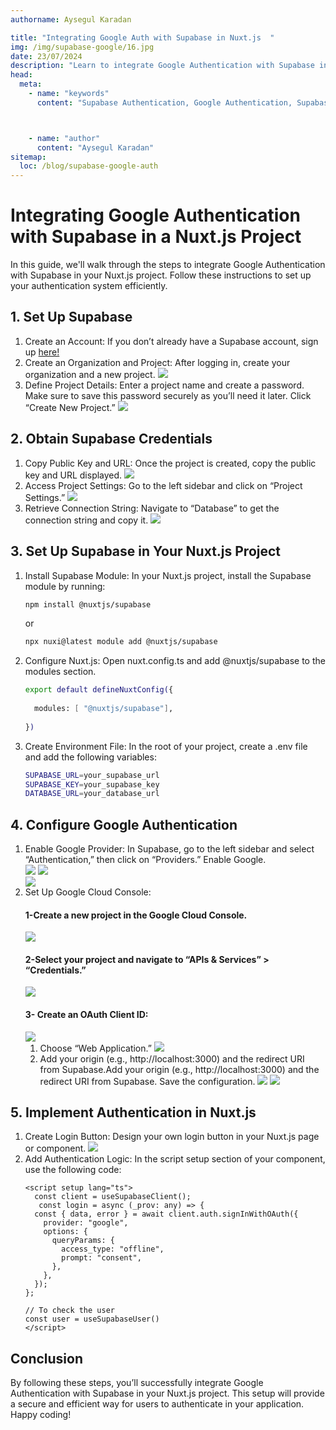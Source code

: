 ```yaml
---
authorname: Aysegul Karadan

title: "Integrating Google Auth with Supabase in Nuxt.js  "
img: /img/supabase-google/16.jpg
date: 23/07/2024
description: "Learn to integrate Google Authentication with Supabase in a Nuxt.js project. This guide covers setting up Supabase Auth with Google, configuring Nuxt.js, and ensuring secure user authentication."
head:
  meta:
    - name: "keywords"
      content: "Supabase Authentication, Google Authentication, Supabase Auth, Google OAuth, Nuxt.js Authentication, Nuxt Google Auth, JavaScript Authentication, Supabase Integration, Nuxt Integration, Secure Authentication, Web Security, OAuth2, Authentication Tutorial, Frontend Development, Nuxt.js Guide, Supabase Guide, Coding Tutorial, Web Development Tips, Developer Blog, Tech Guide, Supabase Google Auth, Nuxt.js Google Auth, Integrate Google Auth Supabase Nuxt, Supabase Nuxt.js integration, Google OAuth Nuxt.js, Nuxt.js secure login, Supabase secure authentication, Nuxt.js OAuth setup, Supabase Auth setup, Google Auth setup Nuxt, Nuxt.js Google OAuth integration, Secure user authentication, Nuxt.js Auth configuration, Google OAuth integration tutorial, Supabase and Google Auth guide, Nuxt.js authentication guide, Supabase authentication setup tutorial, OAuth with Supabase, Nuxt.js and Google Auth integration, Supabase Nuxt authentication, Google OAuth setup guide, Nuxt.js secure authentication, Supabase Auth with Google, Google OAuth implementation, Nuxt.js authentication steps, Supabase and Google OAuth integration, Nuxt.js user authentication, Secure OAuth integration, Supabase user management, Nuxt.js Google OAuth tutorial, Google Auth with Nuxt.js, Supabase integration guide, Web security with Supabase, Nuxt.js Auth implementation, Supabase and Nuxt.js authentication, Google Auth configuration Nuxt, Supabase OAuth2 setup, Nuxt.js authentication tutorial, Google OAuth with Supabase, Nuxt.js Auth tips, Securing user authentication Nuxt.js, Supabase authentication configuration, Google Auth in Nuxt.js project, OAuth2 with Nuxt.js, Supabase secure login setup, Nuxt.js OAuth tutorial, Google OAuth integration with Supabase, Nuxt.js authentication guide, Supabase and Google OAuth integration tutorial, Secure authentication in Nuxt.js, Nuxt.js and Supabase Auth setup, Google OAuth for Nuxt.js, Supabase Auth tutorial, Nuxt.js and OAuth2 setup, Google Auth configuration in Nuxt.js, Nuxt.js user authentication setup, Supabase Google Auth setup guide, Google OAuth integration Nuxt, Nuxt.js and Supabase secure authentication, Supabase and Nuxt.js secure login, OAuth integration Nuxt.js, Google Auth with Supabase integration, Nuxt.js authentication tips, Supabase user authentication guide, Google OAuth Nuxt.js integration tutorial, Supabase Auth Nuxt configuration, Nuxt.js secure OAuth, Supabase Google Auth tutorial, Secure authentication with Supabase and Nuxt, Nuxt.js authentication and OAuth, Google Auth setup in Nuxt, Supabase and Google Auth tutorial, Nuxt.js secure authentication setup, OAuth2 integration Supabase, Supabase Auth and Google OAuth, Nuxt.js secure authentication tutorial, Google OAuth and Nuxt.js integration guide, Nuxt.js Auth and Supabase setup, Supabase Google Auth integration, Nuxt.js OAuth setup guide, Google Auth in Supabase Nuxt.js project, Supabase authentication guide, Nuxt.js Google Auth setup, OAuth2 with Supabase tutorial, Nuxt.js secure login guide, Supabase integration tutorial, Google Auth and Nuxt.js setup"



    - name: "author"
      content: "Aysegul Karadan"
sitemap:
  loc: /blog/supabase-google-auth
---
```


# Integrating Google Authentication with Supabase in a Nuxt.js Project

In this guide, we'll walk through the steps to integrate Google Authentication with Supabase in your Nuxt.js project. Follow these instructions to set up your authentication system efficiently.

## 1. Set Up Supabase


<ol class="list-disc  text-base md:text-lg  ">
 
  <li >Create an Account: If you don’t already have a Supabase account, sign up <a href="https://supabase.com/dashboard/sign-up">here!</a>
  </li>
  <li>Create an Organization and Project: After logging in, create your organization and a new project.
  <img src="/img/supabase-google/1.jpg"  class="rounded h-full mt-4">
  </li>
    <li>Define Project Details: Enter a project name and create a password. Make sure to save this password securely as you’ll need it later. Click “Create New Project.”
  <img src="/img/supabase-google/2.jpg"  class="rounded h-full mt-4">
  </li>
</ol>

## 2. Obtain Supabase Credentials

<ol class="list-disc  text-base md:text-lg ">
 
  <li >Copy Public Key and URL: Once the project is created, copy the public key and URL displayed.
  <img src="/img/supabase-google/3.jpg"  class="rounded h-full mt-4">
  </li>
  <li>Access Project Settings: Go to the left sidebar and click on “Project Settings.”

  <img src="/img/supabase-google/4.jpg"  class="rounded h-full mt-4">
  </li>
    <li>Retrieve Connection String: Navigate to “Database” to get the connection string and copy it.
  <img src="/img/supabase-google/5.jpg"  class="rounded h-full mt-4">
  </li>
</ol>

## 3. Set Up Supabase in Your Nuxt.js Project

<ol class="list-disc text-base md:text-lg ">
 <li>Install Supabase Module: In your Nuxt.js project, install the Supabase module by running:
  </li>

```bash
npm install @nuxtjs/supabase

```

or

```bash
npx nuxi@latest module add @nuxtjs/supabase

```

 <li>Configure Nuxt.js: Open nuxt.config.ts and add @nuxtjs/supabase to the modules section.
  </li>


```bash
export default defineNuxtConfig({
 
  modules: [ "@nuxtjs/supabase"],
 
})
```
 <li>Create Environment File: In the root of your project, create a .env file and add the following variables:
  </li>

  ```bash
SUPABASE_URL=your_supabase_url
SUPABASE_KEY=your_supabase_key
DATABASE_URL=your_database_url
```

</ol>

## 4. Configure Google Authentication


<ol class="list-disc  text-base md:text-lg ">
 
  <li >Enable Google Provider: In Supabase, go to the left sidebar and select “Authentication,” then click on “Providers.” Enable Google.
  <div class="flex items-center justify-around mt-4">  <img src="/img/supabase-google/6.jpg"  class="rounded h-full mt-4">
   <img src="/img/supabase-google/7.jpg"  class="rounded h-full mt-4">
   </div>
    <img src="/img/supabase-google/8.jpg"  class="rounded h-full  mt-4">

  </li>
  <li>Set Up Google Cloud Console: 

   #### 1-Create a new project in the Google Cloud Console.

  <img src="/img/supabase-google/9.jpg"  class="rounded h-full mt-4">

  #### 2-Select your project and navigate to “APIs & Services” > “Credentials.”
  <img src="/img/supabase-google/10.jpg"  class="rounded h-full mt-4">

  #### 3- Create an OAuth Client ID: 
 <img src="/img/supabase-google/11.jpg"  class="rounded h-full mt-4">
<ol>
<li> Choose “Web Application.”
 <img src="/img/supabase-google/12.jpg"  class="rounded h-full mt-4">
</li>
<li> Add your origin (e.g., http://localhost:3000) and the redirect URI from Supabase.Add your origin (e.g., http://localhost:3000) and the redirect URI from Supabase.
Save the configuration.
 <img src="/img/supabase-google/14.jpg"  class="rounded h-full mt-4">
  <img src="/img/supabase-google/13.jpg"  class="rounded h-full mt-4">
</li>
</ol>
  </li>
  
</ol>

## 5. Implement Authentication in Nuxt.js


<ol class="list-disc  text-base md:text-lg  ">
 
  <li >Create Login Button: Design your own login button in your Nuxt.js page or component.
    <img src="/img/supabase-google/15.jpg"  class="rounded h-full mt-4">
  </li>
  <li>Add Authentication Logic:
In the script setup section of your component, use the following code:

  ```
  <script setup lang="ts">
    const client = useSupabaseClient();
     const login = async (_prov: any) => {
    const { data, error } = await client.auth.signInWithOAuth({
      provider: "google",
      options: {
        queryParams: {
          access_type: "offline",
          prompt: "consent",
        },
      },
    });
  };

  // To check the user
const user = useSupabaseUser()
  </script>
  ```
  </li>
   
</ol>

## Conclusion
By following these steps, you’ll successfully integrate Google Authentication with Supabase in your Nuxt.js project. This setup will provide a secure and efficient way for users to authenticate in your application. Happy coding!